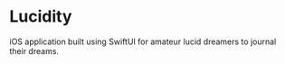 # Lucidity

iOS application built using SwiftUI for amateur lucid dreamers to journal their dreams.
